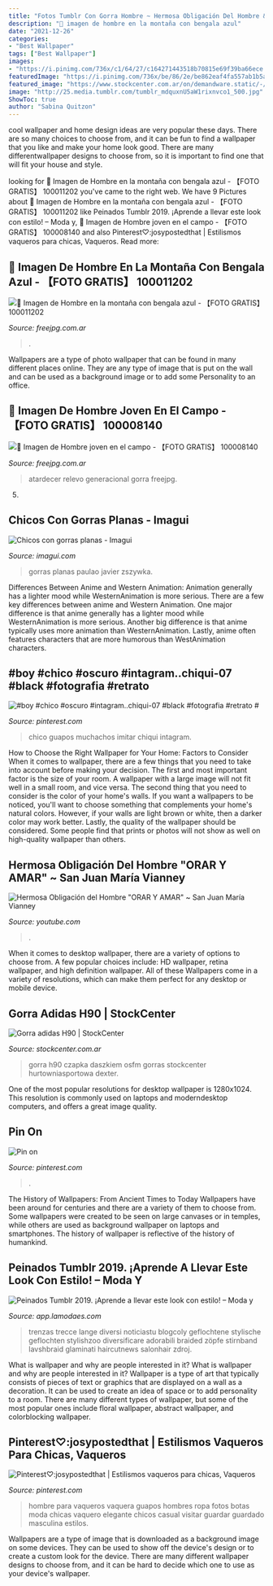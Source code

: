 ```yaml
---
title: "Fotos Tumblr Con Gorra Hombre ~ Hermosa Obligación Del Hombre &quot;orar Y Amar&quot; ~ San Juan María Vianney"
description: "🥇 imagen de hombre en la montaña con bengala azul"
date: "2021-12-26"
categories:
- "Best Wallpaper"
tags: ["Best Wallpaper"]
images:
- "https://i.pinimg.com/736x/c1/64/27/c164271443518b70815e69f39ba66ece.jpg"
featuredImage: "https://i.pinimg.com/736x/be/86/2e/be862eaf4fa557ab1b5a5794eb323d59.jpg"
featured_image: "https://www.stockcenter.com.ar/on/demandware.static/-/Sites-dabra-catalog/default/dwbf2cde08/products/AD_DZ8958/AD_DZ8958_1.JPG"
image: "http://25.media.tumblr.com/tumblr_mdquxnU5aW1rixnvco1_500.jpg"
ShowToc: true
author: "Sabina Quitzon"
---
```



cool wallpaper and home design ideas are very popular these days. There are so many choices to choose from, and it can be fun to find a wallpaper that you like and make your home look good. There are many differentwallpaper designs to choose from, so it is important to find one that will fit your house and style.

	

		
looking for 🥇 Imagen de Hombre en la montaña con bengala azul - 【FOTO GRATIS】 100011202 you've came to the right web. We have 9 Pictures about 🥇 Imagen de Hombre en la montaña con bengala azul - 【FOTO GRATIS】 100011202 like Peinados Tumblr 2019. ¡Aprende a llevar este look con estilo! – Moda y, 🥇 Imagen de Hombre joven en el campo - 【FOTO GRATIS】 100008140 and also Pinterest♡:josypostedthat | Estilismos vaqueros para chicas, Vaqueros. Read more:
		
    
## 🥇 Imagen De Hombre En La Montaña Con Bengala Azul - 【FOTO GRATIS】 100011202

<img loading=lazy src="http://www.freejpg.com.ar/asset/900/30/30e6/F100011202.jpg" onerror="this.onerror=null;this.src='https://tse2.mm.bing.net/th?id=OIP.DDjUYKBz8Br7a4HsadOVgAHaE8&amp;pid=15.1';" alt="🥇 Imagen de Hombre en la montaña con bengala azul - 【FOTO GRATIS】 100011202">

_Source: freejpg.com.ar_

>. 

	



Wallpapers are a type of photo wallpaper that can be found in many different places online. They are any type of image that is put on the wall and can be used as a background image or to add some Personality to an office.

    
## 🥇 Imagen De Hombre Joven En El Campo - 【FOTO GRATIS】 100008140

<img loading=lazy src="https://www.freejpg.com.ar/asset/900/ec/ec24/F100008140.jpg" onerror="this.onerror=null;this.src='https://tse2.mm.bing.net/th?id=OIP.isAFun1_j_pRA0N1Spti8QHaFj&amp;pid=15.1';" alt="🥇 Imagen de Hombre joven en el campo - 【FOTO GRATIS】 100008140">

_Source: freejpg.com.ar_

>atardecer relevo generacional gorra freejpg. 

	

5.

    
## Chicos Con Gorras Planas - Imagui

<img loading=lazy src="http://25.media.tumblr.com/tumblr_mdquxnU5aW1rixnvco1_500.jpg" onerror="this.onerror=null;this.src='https://tse1.mm.bing.net/th?id=OIP.j74JCBbkxpVhDt5OC9imUwAAAA&amp;pid=15.1';" alt="Chicos con gorras planas - Imagui">

_Source: imagui.com_

>gorras planas paulao javier zszywka. 

	

Differences Between Anime and Western Animation: Animation generally has a lighter mood while WesternAnimation is more serious.
There are a few key differences between anime and Western Animation. One major difference is that anime generally has a lighter mood while WesternAnimation is more serious. Another big difference is that anime typically uses more animation than WesternAnimation. Lastly, anime often features characters that are more humorous than WestAnimation characters.

    
## #boy #chico #oscuro #intagram..chiqui-07 #black #fotografia #retrato #

<img loading=lazy src="https://i.pinimg.com/736x/be/86/2e/be862eaf4fa557ab1b5a5794eb323d59.jpg" onerror="this.onerror=null;this.src='https://tse2.mm.bing.net/th?id=OIP._49l2AwND516p7VrJy3gYgHaLH&amp;pid=15.1';" alt="#boy #chico #oscuro #intagram..chiqui-07 #black #fotografia #retrato #">

_Source: pinterest.com_

>chico guapos muchachos imitar chiqui intagram. 

	

How to Choose the Right Wallpaper for Your Home: Factors to Consider
When it comes to wallpaper, there are a few things that you need to take into account before making your decision. The first and most important factor is the size of your room. A wallpaper with a large image will not fit well in a small room, and vice versa. 
The second thing that you need to consider is the color of your home's walls. If you want a wallpapers to be noticed, you'll want to choose something that complements your home's natural colors. However, if your walls are light brown or white, then a darker color may work better. 
Lastly, the quality of the wallpaper should be considered. Some people find that prints or photos will not show as well on high-quality wallpaper than others.

    
## Hermosa Obligación Del Hombre &quot;ORAR Y AMAR&quot; ~ San Juan María Vianney

<img loading=lazy src="https://i.ytimg.com/vi/71WQhzoe4ss/maxresdefault.jpg" onerror="this.onerror=null;this.src='https://tse2.mm.bing.net/th?id=OIP.MNDYV8iVAiM7x2tcEuHC-gHaEK&amp;pid=15.1';" alt="Hermosa Obligación del Hombre &quot;ORAR Y AMAR&quot; ~ San Juan María Vianney">

_Source: youtube.com_

>. 

	

When it comes to desktop wallpaper, there are a variety of options to choose from. A few popular choices include: HD wallpaper, retina wallpaper, and high definition wallpaper. All of these Wallpapers come in a variety of resolutions, which can make them perfect for any desktop or mobile device. 

    
## Gorra Adidas H90 | StockCenter

<img loading=lazy src="https://www.stockcenter.com.ar/on/demandware.static/-/Sites-dabra-catalog/default/dwbf2cde08/products/AD_DZ8958/AD_DZ8958_1.JPG" onerror="this.onerror=null;this.src='https://tse3.mm.bing.net/th?id=OIP.pJ1JEGy6KVXGiM4UAfUJJgHaHa&amp;pid=15.1';" alt="Gorra adidas H90 | StockCenter">

_Source: stockcenter.com.ar_

>gorra h90 czapka daszkiem osfm gorras stockcenter hurtowniasportowa dexter. 

	

One of the most popular resolutions for desktop wallpaper is 1280x1024. This resolution is commonly used on laptops and moderndesktop computers, and offers a great image quality.

    
## Pin On

<img loading=lazy src="https://i.pinimg.com/736x/c1/64/27/c164271443518b70815e69f39ba66ece.jpg" onerror="this.onerror=null;this.src='https://tse2.mm.bing.net/th?id=OIP.wnLMIeeCdjoZoCgxSVXi8QHaHZ&amp;pid=15.1';" alt="Pin on">

_Source: pinterest.com_

>. 

	

The History of Wallpapers: From Ancient Times to Today
Wallpapers have been around for centuries and there are a variety of them to choose from. Some wallpapers were created to be seen on large canvases or in temples, while others are used as background wallpaper on laptops and smartphones. The history of wallpaper is reflective of the history of humankind.

    
## Peinados Tumblr 2019. ¡Aprende A Llevar Este Look Con Estilo! – Moda Y

<img loading=lazy src="https://app.lamodaes.com/wp-content/uploads/2019/02/Peinados-Tumblr-4.jpg" onerror="this.onerror=null;this.src='https://tse4.mm.bing.net/th?id=OIP.EAuOkS0uOKihgW75F5R-TgHaLG&amp;pid=15.1';" alt="Peinados Tumblr 2019. ¡Aprende a llevar este look con estilo! – Moda y">

_Source: app.lamodaes.com_

>trenzas trecce lange diversi noticiastu blogcoly geflochtene stylische geflochten stylishzoo diversificare adorabili braided zöpfe stirnband lavshbraid glaminati haircutnews salonhair zdroj. 

	

What is wallpaper and why are people interested in it?
What is wallpaper and why are people interested in it?
Wallpaper is a type of art that typically consists of pieces of text or graphics that are displayed on a wall as a decoration. It can be used to create an idea of space or to add personality to a room. There are many different types of wallpaper, but some of the most popular ones include floral wallpaper, abstract wallpaper, and colorblocking wallpaper.

    
## Pinterest♡:josypostedthat | Estilismos Vaqueros Para Chicas, Vaqueros

<img loading=lazy src="https://i.pinimg.com/736x/49/8a/b6/498ab60f591aec5d7ef6bf7e9cb2de0d.jpg" onerror="this.onerror=null;this.src='https://tse4.mm.bing.net/th?id=OIP.ho6D06ExJ997b85TuvgbrAHaJL&amp;pid=15.1';" alt="Pinterest♡:josypostedthat | Estilismos vaqueros para chicas, Vaqueros">

_Source: pinterest.com_

>hombre para vaqueros vaquera guapos hombres ropa fotos botas moda chicas vaquero elegante chicos casual visitar guardar guardado masculina estilos. 

	

Wallpapers are a type of image that is downloaded as a background image on some devices. They can be used to show off the device's design or to create a custom look for the device. There are many different wallpaper designs to choose from, and it can be hard to decide which one to use as your device's wallpaper.

